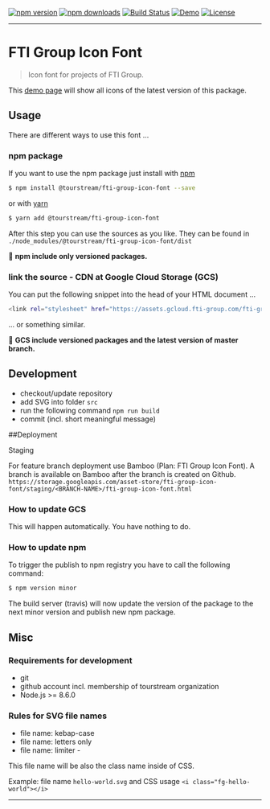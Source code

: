 [![npm version][npm-version-image]][npm-version-url]
[![npm downloads][npm-downloads-image]][npm-downloads-url]
[![Build Status][travis-image]][travis-url]
[![Demo][demo-image]][demo-url]
[![License][license-image]][license-url]

***

# FTI Group Icon Font

> Icon font for projects of FTI Group.

This [demo page][demo-url] will show all icons of the latest version 
of this package.


## Usage

There are different ways to use this font ...

### npm package

If you want to use the npm package just install with [npm](https://www.npmjs.com/)

```sh
$ npm install @tourstream/fti-group-icon-font --save
```

or with [yarn](https://yarnpkg.com/lang/en/)

```sh
$ yarn add @tourstream/fti-group-icon-font
```

After this step you can use the sources as you like. They can be found in `./node_modules/@tourstream/fti-group-icon-font/dist`

📌 **npm include only versioned packages.**


### link the source - CDN at Google Cloud Storage (GCS)

You can put the following snippet into the head of your HTML document ...


```sh
<link rel="stylesheet" href="https://assets.gcloud.fti-group.com/fti-group-icon-font/latest/fti-group-icon-font.css">
```

... or something similar.

📌 **GCS include versioned packages and the latest version of master branch.**

## Development

* checkout/update repository
* add SVG into folder `src`
* run the following command `npm run build`
* commit (incl. short meaningful message)

##Deployment

Staging

For feature branch deployment use Bamboo (Plan: FTI Group Icon Font). 
A branch is available on Bamboo after the branch is created on Github. 
`https://storage.googleapis.com/asset-store/fti-group-icon-font/staging/<BRANCH-NAME>/fti-group-icon-font.html`

### How to update GCS

This will happen automatically. You have nothing to do.

### How to update npm

To trigger the publish to npm registry you have to call the following command:

```sh
$ npm version minor
```

The build server (travis) will now update the version of the package to the next minor version and publish new npm 
package.


## Misc

### Requirements for development

* git
* github account incl. membership of tourstream organization
* Node.js >= 8.6.0

### Rules for SVG file names

* file name: kebap-case
* file name: letters only
* file name: limiter -

This file name will be also the class name inside of CSS.

Example: file name `hello-world.svg` and CSS usage `<i class="fg-hello-world"></i>`

***

[npm-version-image]: https://img.shields.io/npm/v/%40tourstream%2Ffti-group-icon-font.svg?style=flat-square
[npm-version-url]: https://www.npmjs.com/package/@tourstream/fti-group-icon-font
[npm-downloads-image]: https://img.shields.io/npm/dm/%40tourstream%2Ffti-group-icon-font.svg?style=flat-square
[npm-downloads-url]: https://www.npmjs.com/package/@tourstream/fti-group-icon-font

[travis-image]: https://img.shields.io/travis/tourstream/fti-group-icon-font.svg?style=flat-square
[travis-url]: https://travis-ci.org/tourstream/fti-group-icon-font

[demo-image]: https://img.shields.io/badge/Demo-latest-%230099cc.svg?style=flat-square
[demo-url]: https://assets.gcloud.fti-group.com/fti-group-icon-font/latest/fti-group-icon-font.html

[license-image]: https://img.shields.io/github/license/tourstream/fti-group-icon-font.svg?style=flat-square
[license-url]: https://github.com/tourstream/fti-group-icon-font/blob/master/LICENSE
